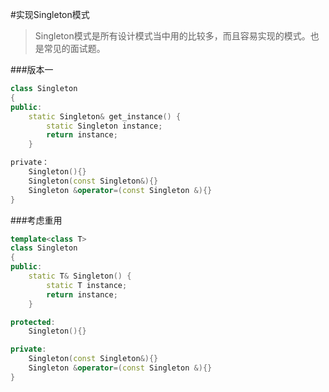 #实现Singleton模式
> Singleton模式是所有设计模式当中用的比较多，而且容易实现的模式。也是常见的面试题。

###版本一

```c++
class Singleton 
{
public:
    static Singleton& get_instance() {
        static Singleton instance;
        return instance;
    }

private：
    Singleton(){}
    Singleton(const Singleton&){}
    Singleton &operator=(const Singleton &){}    
}
```

###考虑重用

```c++
template<class T>
class Singleton
{
public: 
    static T& Singleton() {
        static T instance;
        return instance;
    }

protected:
    Singleton(){}

private:
    Singleton(const Singleton&){}
    Singleton &operator=(const Singleton &){}    
}
```
